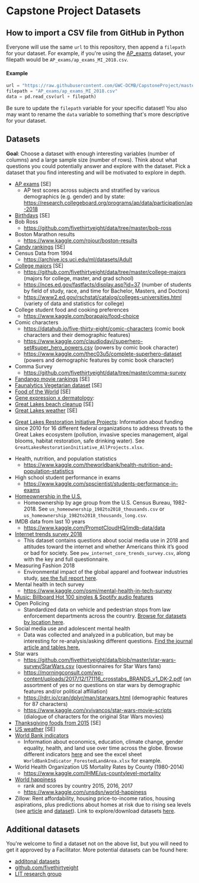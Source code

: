 # Capstone Project Datasets

## How to import a CSV file from GitHub in Python

Everyone will use the same `url` to this repository, then append a `filepath` for your dataset. 
For example, if you're using the [AP_exams](AP_exams) dataset, your filepath would be `AP_exams/ap_exams_MI_2018.csv`.

#### Example

```python
url = "https://raw.githubusercontent.com/GWC-DCMB/CapstoneProject/master/datasets/"
filepath = "AP_exams/ap_exams_MI_2018.csv"
data = pd.read_csv(url + filepath)
```

Be sure to update the `filepath` variable for your specific dataset!
You also may want to rename the `data` variable to something that's more descriptive for your dataset.

## Datasets

**Goal**: Choose a dataset with enough interesting variables (number of columns) and a large sample size (number of rows). Think about what questions you could potentially answer and explore with the dataset. Pick a dataset that you find interesting and will be motivated to explore in depth.

- [AP exams](AP_Exams) [SE]
    - AP test scores across subjects and stratified by various demographics (e.g. gender) and by state: https://research.collegeboard.org/programs/ap/data/participation/ap-2018
- [Birthdays](birthdays) [SE]
- Bob Ross
    - https://github.com/fivethirtyeight/data/tree/master/bob-ross
- Boston Marathon results
    - https://www.kaggle.com/rojour/boston-results
- [Candy rankings](candy_rankings) [SE]
- Census Data from 1994
    - https://archive.ics.uci.edu/ml/datasets/Adult
- [College majors](college_majors) [SE]
  - https://github.com/fivethirtyeight/data/tree/master/college-majors (majors for college, master, and grad school)
  - https://nces.ed.gov/fastfacts/display.asp?id=37 (number of students by field of study, race, and time for Bachelor, Masters, and Doctors)
  - https://www2.ed.gov/rschstat/catalog/colleges-universities.html (variety of data and statistics for college)  
- College student food and cooking preferences
    - https://www.kaggle.com/borapajo/food-choice
- Comic characters
  - https://datahub.io/five-thirty-eight/comic-characters (comic book characters and their demographic features)
  - https://www.kaggle.com/claudiodavi/superhero-set#super_hero_powers.csv (powers by comic book character)
  - https://www.kaggle.com/thec03u5/complete-superhero-dataset (powers and demographic features by comic book character)
- Comma Survey
    - https://github.com/fivethirtyeight/data/tree/master/comma-survey
- [Fandango movie rankings](fandango_movie_rankings) [SE]
- [Faunalytics Vegetarian dataset](faunalytics_veg_study) [SE]
- [Food of the World](food_of_the_world) [SE]
- [Gene expression x dermatology](gene_expression_derm/):
- [Great Lakes beach cleanup](greatLakes_beach_cleanup) [SE]
- [Great Lakes weather](greatLakes_weather) [SE]
* [Great Lakes Restoration Initiative Projects](greatLakes_restoration_initiative): Information about funding since 2010 for 16 different federal organizations to address threats to the Great Lakes ecosystem (pollution, invasive species management, algal blooms, habitat restoration, safe drinking water). See `GreatLakesRestorationInitiative_AllProjects.xlsx`.
- Health, nutrition, and population statistics
    - https://www.kaggle.com/theworldbank/health-nutrition-and-population-statistics
- High school student performance in exams
    - https://www.kaggle.com/spscientist/students-performance-in-exams
- [Homeownership in the U.S.](homeownership_US)
    - Homeownership by age group from the U.S. Census Bureau, 1982-2018. See `us_homeownership_1982to2018_thousands.csv` or `us_homeownership_1982to2018_thousands_long.csv`.
- IMDB data from last 10 years
    - https://www.kaggle.com/PromptCloudHQ/imdb-data/data
- [Internet trends survey 2018](internet_trends)
    - This dataset contains questions about social media use in 2018 and attitudes toward the internet and whether Americans think it’s good or bad for society. See `pew_internet_core_trends_survey.csv`, along with the key and full questionnaire.
- Measuring Fashion 2018
    - Environmental impact of the global apparel and footwear industries study, [see the full report here](https://quantis-intl.com/wp-content/uploads/2018/03/measuringfashion_globalimpactstudy_full-report_quantis_cwf_2018a.pdf).
- Mental health in tech survey
    - https://www.kaggle.com/osmi/mental-health-in-tech-survey
- [Music: Billboard Hot 100 singles & Spotify audio features](music_billboard_hot_100)
- Open Policing
    - Standardized data on vehicle and pedestrian stops from law enforcement departments across the country. [Browse for datasets by location here](https://openpolicing.stanford.edu/data/).
- Social media use and adolescent mental health
    - Data was collected and analyzed in a publication, but may be interesting for re-analysis/asking different questions. [Find the journal article and tables here.](https://jamanetwork.com/journals/jamapsychiatry/article-abstract/2749480)
- Star wars
  - https://github.com/fivethirtyeight/data/blob/master/star-wars-survey/StarWars.csv (questionnaires for Star Wars fans)
  - https://morningconsult.com/wp-content/uploads/2017/12/171116_crosstabs_BRANDS_v1_DK-2.pdf (an assortment of yes or no questions on star wars by demographic features and/or political affiliation)
  - https://rdrr.io/cran/dplyr/man/starwars.html (demographic features for 87 characters)
  - https://www.kaggle.com/xvivancos/star-wars-movie-scripts (dialogue of characters for the original Star Wars movies)
- [Thanksgiving foods from 2015](thanksgiving_foods) [SE]
- [US weather](US_weather) [SE]
- [World Bank indicators](world_bank_indicators)
    - Information about economics, education, climate change, gender equality, health, and land use over time across the globe. Browse different indicators [here]() and see the excel sheet `WorldBankIndicator_ForestedLandArea.xlsx` for example.
- World Health Organization US Mortality Rates by County (1980-2014)
    - https://www.kaggle.com/IHME/us-countylevel-mortality
- [World happiness](world_happiness)
    - rank and scores by country 2015, 2016, 2017
    - https://www.kaggle.com/unsdsn/world-happiness
- Zillow: Rent affordability, housing price-to-income ratios, housing aspirations, plus predictions about homes at risk due to rising sea levels (see [article](https://www.zillow.com/research/ocean-at-the-door-21931/) and [dataset](http://files.zillowstatic.com/research/public/StaticFiles/RisingSeas/RisingSeas_2018-11.csv)). Link to explore/download datasets [here](https://www.zillow.com/research/data/).

## Additional datasets

You're welcome to find a dataset not on the above list, but you will need to get it approved by a Facilitator.
More potential datasets can be found here:
- [additonal datasets](additional_datasets.md)
- [github.com/fivethirtyeight](https://github.com/fivethirtyeight/data/tree/master/)
- [LIT research group](http://lit.eecs.umich.edu/downloads.html#undefined)
